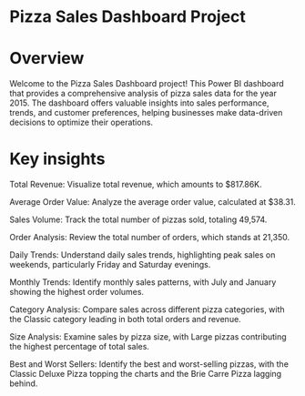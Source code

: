 # Pizza Sales Dashboard Project

# Overview
Welcome to the Pizza Sales Dashboard project! This Power BI dashboard that provides a comprehensive analysis of pizza sales data for the year 2015. The dashboard offers valuable insights into sales performance, trends, and customer preferences, helping businesses make data-driven decisions to optimize their operations.

# Key insights

Total Revenue: Visualize total revenue, which amounts to $817.86K.

Average Order Value: Analyze the average order value, calculated at $38.31.

Sales Volume: Track the total number of pizzas sold, totaling 49,574.

Order Analysis: Review the total number of orders, which stands at 21,350.

Daily Trends: Understand daily sales trends, highlighting peak sales on weekends, particularly Friday and Saturday evenings.

Monthly Trends: Identify monthly sales patterns, with July and January showing the highest order volumes.

Category Analysis: Compare sales across different pizza categories, with the Classic category leading in both total orders and revenue.

Size Analysis: Examine sales by pizza size, with Large pizzas contributing the highest percentage of total sales.

Best and Worst Sellers: Identify the best and worst-selling pizzas, with the Classic Deluxe Pizza topping the charts and the Brie Carre Pizza lagging behind.
